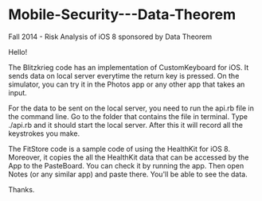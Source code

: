 Mobile-Security---Data-Theorem
==============================

Fall 2014 - Risk Analysis of iOS 8 sponsored by Data Theorem


Hello!


The Blitzkrieg code has an implementation of CustomKeyboard for iOS. It sends data on local server everytime the 
return key is pressed.
On the simulator, you can try it in the Photos app or any other app that takes an input.

For the data to be sent on the local server, you need to run the api.rb file in the command line.
Go to the folder that contains the file in terminal.
Type ./api.rb and it should start the local server. After this it will record all the keystrokes you make.


The FitStore code is a sample code of using the HealthKit for iOS 8. Moreover, it copies the all the HealthKit data 
that can be accessed by the App to the PasteBoard. You can check it by running the app. 
Then open Notes (or any similar app) and paste there. You'll be able to see the data.


Thanks.
